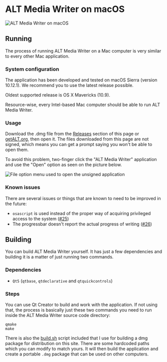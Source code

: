 # ALT Media Writer on macOS

![ALT Media Writer on macOS](/dist/screenshots/mac_main.png)

## Running

The process of running ALT Media Writer on a Mac computer is very similar to every other Mac application.

### System configuration

The application has been developed and tested on macOS Sierra (version 10.12.1). We recommend you to use the latest release possible.

Oldest supported release is OS X Mavericks (10.9).

Resource-wise, every Intel-based Mac computer should be able to run ALT Media Writer.

### Usage

Download the .dmg file from the [Releases](../../releases) section of this page or [getALT.org](https://getalt.org), then open it. The files downloaded from this page are not signed, which means you can get a prompt saying you won't be able to open them.

To avoid this problem, two-finger click the "ALT Media Writer" application and use the "Open" option as seen on the picture below.

![File option menu used to open the unsigned application](/dist/screenshots/mac_open.png)


### Known issues 

There are several issues or things that are known to need to be improved in the future:

* `osascript` is used instead of the proper way of acquiring privileged access to the system ([#25](../../issues/25))
* The progressbar doesn't report the actual progress of writing ([#26](../../issues/26))

## Building

You can build ALT Media Writer yourself. It has just a few dependencies and building it is a matter of just running two commands.

### Dependencies

* `Qt5` (`qtbase`, `qtdeclarative` and `qtquickcontrols`)

### Steps

You can use Qt Creator to build and work with the application. If not using that, the process is basically just these two commands you need to run inside the ALT Media Writer source code directory:

```
qmake
make
```

There is also the [build.sh](/dist/mac/build.sh) script included that I use for building a dmg package for distribution on this site. There are some hardcoded paths which you can modify to match yours. It will then build the application and create a portable `.dmg` package that can be used on other computers.






